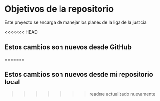 # Objetivos de la repositorio

Este proyecto se encarga de manejar los planes de la liga de la justicia


<<<<<<< HEAD
## Estos cambios son nuevos desde GitHub
=======
## Estos cambios son nuevos desde mi repositorio local
>>>>>>> readme actualizado nuevamente
